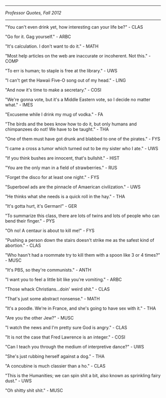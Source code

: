 ---
*Professor Quotes, Fall 2012*

***
"You can't even drink yet, how interesting can your life be?" - CLAS

"Go for it. Gag yourself." - ARBC

"It's calculation. I don't want to do it." - MATH

"Most help articles on the web are inaccurate or incoherent. Not this." - COMP

"To err is human; to staple is free at the library." - UWS

"I can't get the Hawaii Five-O song out of my head." - LING

"And now it's time to make a secretary." - COSI

"We're gonna vote, but it's a Middle Eastern vote, so I decide no matter what." - IMES

"Excuseme while I drink my mug of vodka." - FA

"The birds and the bees know how to do it, but only humans and chimpanzees do not! We have to be taught." - THA

"One of them must have got drunk and blabbed to one of the pirates." - FYS

"I came a cross a tumor which turned out to be my sister who I ate." - UWS

"If you think bushes are innocent, that's bullshit." - HIST

"You are the only man in a field of strawberries." - RUS

"Forget the disco for at least one night." - FYS

"Superbowl ads are the pinnacle of Amaerican civilization." - UWS

"He thinks what she needs is a quick roll in the hay." - THA

"It's gotta hurt, it's German!" - GER

"To summarize this class, there are lots of twins and lots of people who can bend their finger." - PYS

"Oh no! A centaur is about to kill me!" - FYS

"Pushing a person down the stairs doesn't strike me as the safest kind of abortion." - CLAS

"Who hasn't had a roommate try to kill them with a spoon like 3 or 4 times?" - MUSC

"It's PBS, so they're communists." - ANTH

"I want you to feel a little bit like you're vomiting." - ARBC

"Those whack Christians...doin' weird shit." - CLAS

"That's just some abstract nonsense." - MATH

"It's a poodle. We're in France, and she's going to have sex with it." - THA

"Are you the other Jew?" - MUSC

"I watch the news and I'm pretty sure God is angry." - CLAS

"It is not the case that Fred Lawrence is an integer." - COSI

"Can I teach you through the medium of interpretive dance?" - UWS

"She's just rubbing herself against a dog." - THA

"A concubine is much classier than a ho." - CLAS

"This is the Humanities; we can spin shit a bit, also known as sprinkling fairy dust." - UWS

"Oh shitty shit shit." - MUSC